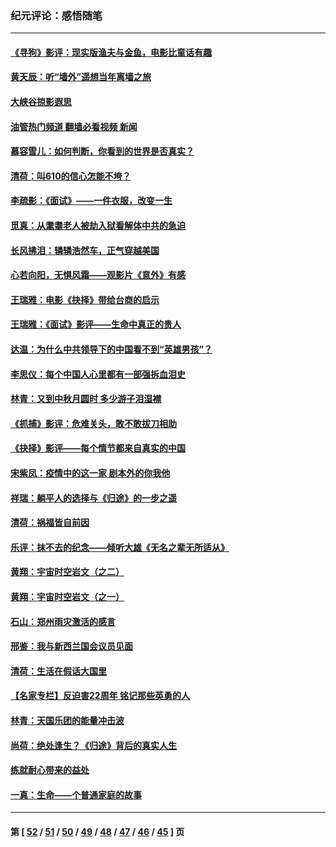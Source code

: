 ### 纪元评论：感悟随笔
---
#### [《寻狗》影评：现实版渔夫与金鱼，电影比童话有趣](../../pages/nsc1035/n13389805.md?12080330) 
#### [黄天辰：听“墙外”遥想当年离墙之旅](../../pages/nsc1035/n13377229.md?12080330) 
#### [大峡谷掠影遐思](../../pages/nsc1035/n13354743.md?12080330) 
#### [油管热门频道 翻墙必看视频 新闻](ok?12080330)
#### [慕容雪儿：如何判断，你看到的世界是否真实？](../../pages/nsc1035/n13332569.md?12080330) 
#### [清荷：叫610的信心怎能不垮？](../../pages/nsc1035/n13304848.md?12080330) 
#### [李疏影：《面试》——一件衣服，改变一生](../../pages/nsc1035/n13292494.md?12080330) 
#### [觅真：从耄耋老人被劫入狱看解体中共的急迫](../../pages/nsc1035/n13284545.md?12080330) 
#### [长风拂泪：辚辚浩然车，正气穿越美国](../../pages/nsc1035/n13284280.md?12080330) 
#### [心若向阳，无惧风霜——观影片《意外》有感](../../pages/nsc1035/n13275318.md?12080330) 
#### [王瑞雅：电影《抉择》带给台商的启示](../../pages/nsc1035/n13274064.md?12080330) 
#### [王瑞雅：《面试》影评——生命中真正的贵人](../../pages/nsc1035/n13260528.md?12080330) 
#### [达温：为什么中共领导下的中国看不到“英雄男孩”？](../../pages/nsc1035/n13257099.md?12080330) 
#### [李思仪：每个中国人心里都有一部强拆血泪史](../../pages/nsc1035/n13249632.md?12080330) 
#### [林青：又到中秋月圆时 多少游子泪湿襟](../../pages/nsc1035/n13245916.md?12080330) 
#### [《抓捕》影评：危难关头，敢不敢拔刀相助](../../pages/nsc1035/n13244251.md?12080330) 
#### [《抉择》影评——每个情节都来自真实的中国](../../pages/nsc1035/n13242564.md?12080330) 
#### [宋紫凤：疫情中的这一家 剧本外的你我他](../../pages/nsc1035/n13242358.md?12080330) 
#### [祥瑞：躺平人的选择与《归途》的一步之遥](../../pages/nsc1035/n13213201.md?12080330) 
#### [清荷：祸福皆自前因](../../pages/nsc1035/n13213177.md?12080330) 
#### [乐评：抹不去的纪念——倾听大雄《无名之辈无所适从》](../../pages/nsc1035/n13163359.md?12080330) 
#### [黄翔：宇宙时空岩文（之二）](../../pages/nsc1035/n13141116.md?12080330) 
#### [黄翔：宇宙时空岩文（之一）](../../pages/nsc1035/n13140355.md?12080330) 
#### [石山：郑州雨灾激活的感言](../../pages/nsc1035/n13135372.md?12080330) 
#### [邢鉴：我与新西兰国会议员见面](../../pages/nsc1035/n13111626.md?12080330) 
#### [清荷：生活在假话大国里](../../pages/nsc1035/n13103916.md?12080330) 
#### [【名家专栏】反迫害22周年 铭记那些英勇的人](../../pages/nsc1035/n13102771.md?12080330) 
#### [林青：天国乐团的能量冲击波](../../pages/nsc1035/n13099634.md?12080330) 
#### [尚荷：绝处逢生？《归途》背后的真实人生](../../pages/nsc1035/n13099470.md?12080330) 
#### [练就耐心带来的益处](../../pages/nsc1035/n13081876.md?12080330) 
#### [一真：生命——个普通家庭的故事](../../pages/nsc1035/n13075782.md?12080330) 

---
#### 第 [ [52](./52.md?12080330) / [51](./51.md?12080330) / [50](./50.md?12080330) / [49](./49.md?12080330) / [48](./48.md?12080330) / [47](./47.md?12080330) / [46](./46.md?12080330) / [45](./45.md?12080330) ] 页
